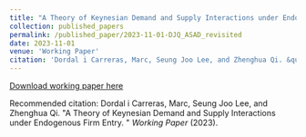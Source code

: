 ```yaml
---
title: "A Theory of Keynesian Demand and Supply Interactions under Endogenous Firm Entry"
collection: published_papers
permalink: /published_paper/2023-11-01-DJQ_ASAD_revisited
date: 2023-11-01
venue: 'Working Paper'
citation: 'Dordal i Carreras, Marc, Seung Joo Lee, and Zhenghua Qi. &quot;A Theory of Keynesian Demand and Supply Interactions under Endogenous Firm Entry. &quot;  <i>Working Paper</i> (2023).'
---
```

[Download working paper here](http://marcdordal.github.io/files/WP_AD_AS.pdf)

Recommended citation: Dordal i Carreras, Marc, Seung Joo Lee, and Zhenghua Qi. "A Theory of Keynesian Demand and Supply Interactions under Endogenous Firm Entry. "  <i>Working Paper</i> (2023).